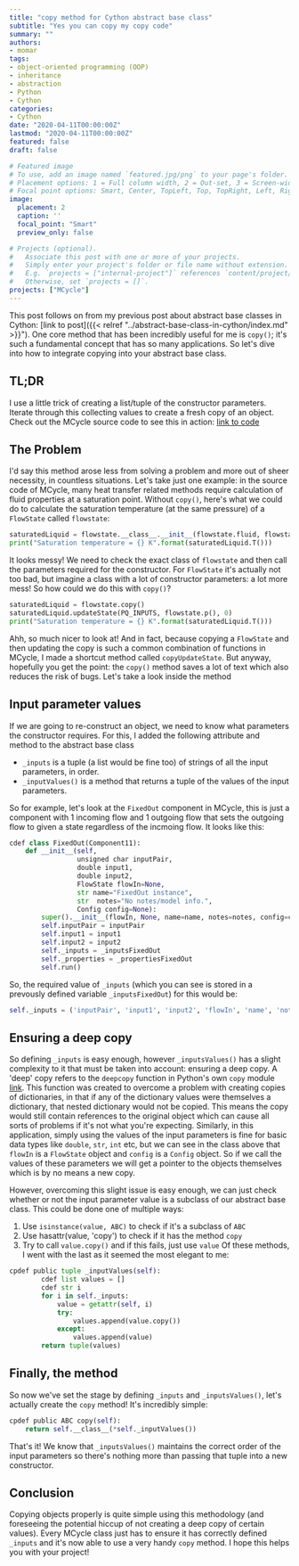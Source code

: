 ```yaml
---
title: "copy method for Cython abstract base class"
subtitle: "Yes you can copy my copy code"
summary: ""
authors:
- momar
tags:
- object-oriented programming (OOP)
- inheritance
- abstraction
- Python
- Cython
categories:
- Cython
date: "2020-04-11T00:00:00Z"
lastmod: "2020-04-11T00:00:00Z"
featured: false
draft: false

# Featured image
# To use, add an image named `featured.jpg/png` to your page's folder.
# Placement options: 1 = Full column width, 2 = Out-set, 3 = Screen-width
# Focal point options: Smart, Center, TopLeft, Top, TopRight, Left, Right, BottomLeft, Bottom, BottomRight
image:
  placement: 2
  caption: ''
  focal_point: "Smart"
  preview_only: false

# Projects (optional).
#   Associate this post with one or more of your projects.
#   Simply enter your project's folder or file name without extension.
#   E.g. `projects = ["internal-project"]` references `content/project/deep-learning/index.md`.
#   Otherwise, set `projects = []`.
projects: ["MCycle"]
---
```


This post follows on from my previous post about abstract base classes in Cython: [link to post]({{< relref "../abstract-base-class-in-cython/index.md" >}}"). One core method that has been incredibly useful for me is ``copy()``; it's such a fundamental concept that has so many applications. So let's dive into how to integrate copying into your abstract base class.

## TL;DR
I use a little trick of creating a list/tuple of the constructor parameters. Iterate through this collecting values to create a fresh copy of an object. Check out the MCycle source code to see this in action: [link to code]("https://github.com/momargoh/MCycle/blob/master/mcycle/bases/abc.pyx")

## The Problem
I'd say this method arose less from solving a problem and more out of sheer necessity, in countless situations. Let's take just one example: in the source code of MCycle, many heat transfer related methods require calculation of fluid properties at a saturation point. Without ``copy()``, here's what we could do to calculate the saturation temperature (at the same pressure) of a ``FlowState`` called ``flowstate``:

```python
saturatedLiquid = flowstate.__class__.__init__(flowstate.fluid, flowstate.m, PQ_INPUTS, flowstate.p(), 0)
print("Saturation temperature = {} K".format(saturatedLiquid.T()))
```
It looks messy! We need to check the exact class of ``flowstate`` and then call the parameters required for the constructor. For ``FlowState`` it's actually not too bad, but imagine a class with a lot of constructor parameters: a lot more mess! So how could we do this with ``copy()``?
```python
saturatedLiquid = flowstate.copy()
saturatedLiquid.updateState(PQ_INPUTS, flowstate.p(), 0)
print("Saturation temperature = {} K".format(saturatedLiquid.T()))
```
Ahh, so much nicer to look at! And in fact, because copying a ``FlowState`` and then updating the copy is such a common combination of functions in MCycle, I made a shortcut method called ``copyUpdateState``. But anyway, hopefully you get the point: the ``copy()`` method saves a lot of text which also reduces the risk of bugs. Let's take a look inside the method

## Input parameter values
If we are going to re-construct an object, we need to know what parameters the constructor requires. For this, I added the following attribute and method to the abstract base class
- ``_inputs`` is a tuple (a list would be fine too) of strings of all the input parameters, in order. 
- ``_inputValues()`` is a method that returns a tuple of the values of the input parameters.

So for example, let's look at the ``FixedOut`` component in MCycle, this is just a component with 1 incoming flow and 1 outgoing flow that sets the outgoing flow to given a state regardless of the incmoing flow. It looks like this:
```python
cdef class FixedOut(Component11):
    def __init__(self,
                 unsigned char inputPair,
                 double input1,
                 double input2,
                 FlowState flowIn=None,
                 str name="FixedOut instance",
                 str  notes="No notes/model info.",
                 Config config=None):
        super().__init__(flowIn, None, name=name, notes=notes, config=config)
        self.inputPair = inputPair
        self.input1 = input1
        self.input2 = input2
        self._inputs = _inputsFixedOut
        self._properties = _propertiesFixedOut
        self.run()
```
So, the required value of ``_inputs`` (which you can see is stored in a prevously defined variable ``_inputsFixedOut``) for this would be:
```python
self._inputs = ('inputPair', 'input1', 'input2', 'flowIn', 'name', 'notes', 'config')
```

## Ensuring a deep copy
So defining ``_inputs`` is easy enough, however ``_inputsValues()`` has a slight complexity to it that must be taken into account: ensuring a deep copy. A 'deep' copy refers to the ``deepcopy`` function in Python's own ``copy`` module [link]("https://docs.python.org/3.5/library/copy.html#copy.deepcopy"). This function was created to overcome a problem with creating copies of dictionaries, in that if any of the dictionary values were themselves a dictionary, that nested dictionary would not be copied. This means the copy would still contain references to the original object which can cause all sorts of problems if it's not what you're expecting. Similarly, in this application, simply using the values of the input parameters is fine for basic data types like ``double``, ``str``, ``int`` etc, but we can see in the class above that ``flowIn`` is a ``FlowState`` object and ``config`` is a ``Config`` object. So if we call the values of these parameters we will get a pointer to the objects themselves which is by no means a new copy. 

However, overcoming this slight issue is easy enough, we can just check whether or not the input parameter value is a subclass of our abstract base class. This could be done one of multiple ways:
1. Use ``isinstance(value, ABC)`` to check if it's a subclass of ``ABC``
2. Use hasattr(value, 'copy') to check if it has the method ``copy``
3. Try to call ``value.copy()`` and if this fails, just use ``value``
Of these methods, I went with the last as it seemed the most elegant to me:
```python
cpdef public tuple _inputValues(self):
        cdef list values = []
        cdef str i
        for i in self._inputs:
            value = getattr(self, i)
            try:
                values.append(value.copy())
            except:
                values.append(value)
        return tuple(values)
```
## Finally, the method
So now we've set the stage by defining ``_inputs`` and ``_inputsValues()``, let's actually create the ``copy`` method! It's incredibly simple:

```python
cpdef public ABC copy(self):
    return self.__class__(*self._inputValues())
```
That's it! We know that ``_inputsValues()`` maintains the correct order of the input parameters so there's nothing more than passing that tuple into a new constructor.

## Conclusion
Copying objects properly is quite simple using this methodology (and foreseeing the potential hiccup of not creating a deep copy of certain values). Every MCycle class just has to ensure it has correctly defined ``_inputs`` and it's now able to use a very handy ``copy`` method. I hope this helps you with your project!
